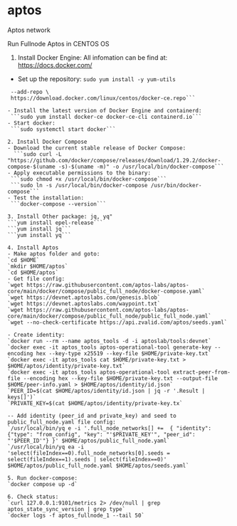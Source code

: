 # aptos
Aptos network

Run Fullnode Aptos in CENTOS OS


1. Install Docker Engine: 
All infomation can be find at: https://docs.docker.com/
- Set up the repository:
 ```sudo yum install -y yum-utils```
 ```sudo yum-config-manager \
  --add-repo \
  https://download.docker.com/linux/centos/docker-ce.repo```
    
- Install the latest version of Docker Engine and containerd:
  ```sudo yum install docker-ce docker-ce-cli containerd.io```
- Start docker:
  ```sudo systemctl start docker```

2. Install Docker Compose
- Download the current stable release of Docker Compose:
   ```sudo curl -L "https://github.com/docker/compose/releases/download/1.29.2/docker-compose-$(uname -s)-$(uname -m)" -o /usr/local/bin/docker-compose```
- Apply executable permissions to the binary:
  ```sudo chmod +x /usr/local/bin/docker-compose```
  ```sudo ln -s /usr/local/bin/docker-compose /usr/bin/docker-compose```
- Test the installation: 
  ```docker-compose --version```
 
3. Install Other package: jq, yq" 
```yum install epel-release```
```yum install jq```
```yum install yq```
 
4. Install Aptos
- Make aptos folder and goto:
`cd $HOME`
`mkdir $HOME/aptos`
`cd $HOME/aptos`
- Get file config: 
`wget https://raw.githubusercontent.com/aptos-labs/aptos-core/main/docker/compose/public_full_node/docker-compose.yaml`
`wget https://devnet.aptoslabs.com/genesis.blob`
`wget https://devnet.aptoslabs.com/waypoint.txt`
`wget https://raw.githubusercontent.com/aptos-labs/aptos-core/main/docker/compose/public_full_node/public_full_node.yaml`
`wget --no-check-certificate https://api.zvalid.com/aptos/seeds.yaml`

- Create identity: 
 `docker run --rm --name aptos_tools -d -i aptoslab/tools:devnet`
 `docker exec -it aptos_tools aptos-operational-tool generate-key --encoding hex --key-type x25519 --key-file $HOME/private-key.txt`
 `docker exec -it aptos_tools cat $HOME/private-key.txt > $HOME/aptos/identity/private-key.txt`
 `docker exec -it aptos_tools aptos-operational-tool extract-peer-from-file --encoding hex --key-file $HOME/private-key.txt --output-file $HOME/peer-info.yaml > $HOME/aptos/identity/id.json`
 `PEER_ID=$(cat $HOME/aptos/identity/id.json | jq -r '.Result | keys[]')`
 `PRIVATE_KEY=$(cat $HOME/aptos/identity/private-key.tx`

-- Add identity (peer_id and private_key) and seed to public_full_node.yaml file config: 
`/usr/local/bin/yq e -i '.full_node_networks[] +=  { "identity": {"type": "from_config", "key": "'$PRIVATE_KEY'", "peer_id": "'$PEER_ID'"} }' $HOME/aptos/public_full_node.yaml`
`/usr/local/bin/yq ea -i 'select(fileIndex==0).full_node_networks[0].seeds = select(fileIndex==1).seeds | select(fileIndex==0)' $HOME/aptos/public_full_node.yaml $HOME/aptos/seeds.yaml`

5. Run docker-compose: 
`docker compose up -d`

6. Check status: 
`curl 127.0.0.1:9101/metrics 2> /dev/null | grep aptos_state_sync_version | grep type`
`docker logs -f aptos_fullnode_1 --tail 50`

